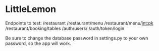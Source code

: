 # LittleLemon
Endpoints to test:
/restaurant
/restaurant/menu
/restaurant/menu/<int:pk>
/restaurant/booking/tables
/auth/users/
/auth/token/login

Be sure to change the database password in settings.py to your own password, so the app will work.